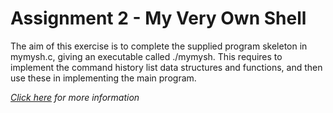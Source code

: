 # Assignment 2 - My Very Own Shell  

The aim of this exercise is to complete the supplied program skeleton in mymysh.c, giving an executable called ./mymysh. This requires to implement the command history list data structures and functions, and then use these in implementing the main program.  

*[Click here](https://cgi.cse.unsw.edu.au/~dp1092/20T2/assignments/assign2/index.php) for more information*